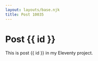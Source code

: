 ```yaml
---
layout: layouts/base.njk
title: Post 10035
---
```


# Post {{ id }}

This is post {{ id }} in my Eleventy project.
